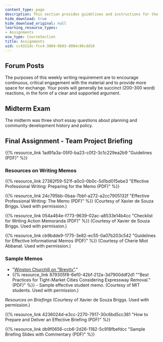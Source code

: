 ```yaml
---
content_type: page
description: This section provides guidelines and instructions for the course assignments.
hide_download: true
hide_download_original: null
learning_resource_types:
- Assignments
ocw_type: CourseSection
title: Assignments
uid: cc4321dc-fcc4-3004-0b83-d984c96cdd10
---
```


Forum Posts
-----------

The purposes of this weekly writing requirement are to encourage continuous, critical engagement with the material and to provide more space for exchange. Your posts will generally be succinct (200–300 word) reactions, in the form of a clear and supported argument.

Midterm Exam
------------

The midterm was three short essay questions about planning and community development history and policy.

Final Assignment - Team Project Briefing
----------------------------------------

{{% resource_link 1ad91a3a-05f0-ba23-c0f2-3c1c229ea2b9 "Guidelines (PDF)" %}}

### Resources on Writing Memos

{{% resource_link 27382f59-521f-a0c0-0b0c-5d1bd015ebe3 "Effective Professional Writing: Preparing for the Memo (PDF)" %}}

{{% resource_link 24c795bb-0baa-7bbf-a272-a2cc7905132f "Effective Professional Writing: The Memo (PDF)" %}} (Courtesy of Xavier de Souza Briggs. Used with permission.)

{{% resource_link 054a464e-f773-9639-02ac-a8533e14b4cc "Checklist for Writing Action Memoranda (PDF)" %}} (Courtesy of Xavier de Souza Briggs. Used with permission.)

{{% resource_link cb9bdde9-1775-3e82-ec55-0a07b203c542 "Guidelines for Effective Informational Memos (PDF)" %}} (Courtesy of Cherie Miot Abbanat. Used with permission.)

### Sample Memos

*   "[Winston Churchill on "Brevity"](http://www.leadingvisually.com/2012/11/churchill-on-brevity.html)."
*   {{% resource_link 879305f8-6ef0-42bf-212a-3d7900ddf2d1 "\"Best Practices for Tight-Market Cities Considering Expressway Removal.\" (PDF)" %}} - Sample effective student memo. (Courtesy of MIT students. Used with permission.)

_Resources on Briefings_ (Courtesy of Xavier de Souza Briggs. Used with permission.)

{{% resource_link 4236024d-e3cc-2270-7917-30c6bd5cc381 "How to Prepare and Deliver an Effective Briefing (PDF)" %}}

{{% resource_link db9f0656-ccb6-2d26-1182-5c918fbefdcc "Sample Briefing Slides with Commentary (PDF)" %}}